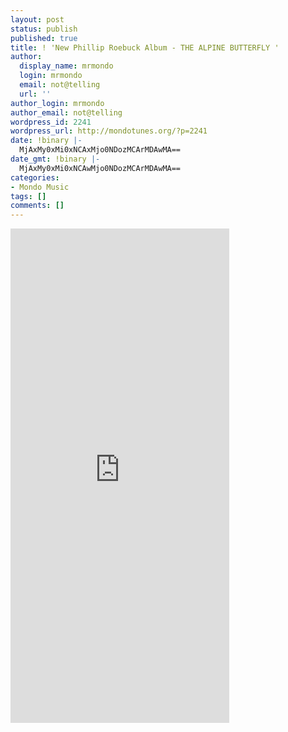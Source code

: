 ```yaml
---
layout: post
status: publish
published: true
title: ! 'New Phillip Roebuck Album - THE ALPINE BUTTERFLY '
author:
  display_name: mrmondo
  login: mrmondo
  email: not@telling
  url: ''
author_login: mrmondo
author_email: not@telling
wordpress_id: 2241
wordpress_url: http://mondotunes.org/?p=2241
date: !binary |-
  MjAxMy0xMi0xNCAxMjo0NDozMCArMDAwMA==
date_gmt: !binary |-
  MjAxMy0xMi0xNCAwMjo0NDozMCArMDAwMA==
categories:
- Mondo Music
tags: []
comments: []
---
```

<iframe style="border: 0; width: 350px; height: 791px;" src="http://bandcamp.com/EmbeddedPlayer/album=1177353037/size=large/bgcol=ffffff/linkcol=0687f5/transparent=true/" seamless><a href="http://philliproebuck.bandcamp.com/album/the-alpine-butterfly">The Alpine Butterfly by PHILLIP ROEBUCK</a></iframe>
